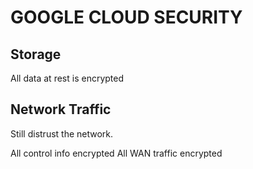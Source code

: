 # GOOGLE CLOUD SECURITY

## Storage
All data at rest is encrypted

## Network Traffic
Still distrust the network.

All control info encrypted
All WAN traffic encrypted
